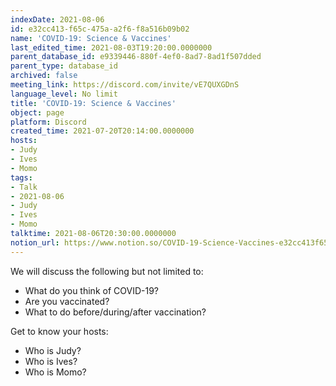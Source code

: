 ```yaml
---
indexDate: 2021-08-06
id: e32cc413-f65c-475a-a2f6-f8a516b09b02
name: 'COVID-19: Science & Vaccines'
last_edited_time: 2021-08-03T19:20:00.0000000
parent_database_id: e9339446-880f-4ef0-8ad7-8ad1f507dded
parent_type: database_id
archived: false
meeting_link: https://discord.com/invite/vE7QUXGDnS
language_level: No limit
title: 'COVID-19: Science & Vaccines'
object: page
platform: Discord
created_time: 2021-07-20T20:14:00.0000000
hosts:
- Judy
- Ives
- Momo
tags:
- Talk
- 2021-08-06
- Judy
- Ives
- Momo
talktime: 2021-08-06T20:30:00.0000000
notion_url: https://www.notion.so/COVID-19-Science-Vaccines-e32cc413f65c475aa2f6f8a516b09b02
---
```



We will discuss the following but not limited to:
   - What do you think of COVID-19?
   - Are you vaccinated?
   - What to do before/during/after vaccination?

Get to know your hosts:
   - Who is Judy?
   - Who is Ives?
   - Who is Momo?



